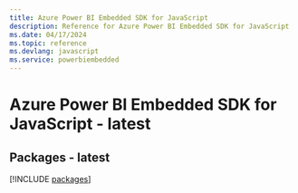 ```yaml
---
title: Azure Power BI Embedded SDK for JavaScript
description: Reference for Azure Power BI Embedded SDK for JavaScript
ms.date: 04/17/2024
ms.topic: reference
ms.devlang: javascript
ms.service: powerbiembedded
---
```

# Azure Power BI Embedded SDK for JavaScript - latest
## Packages - latest
[!INCLUDE [packages](power-bi-embedded-index.md)]